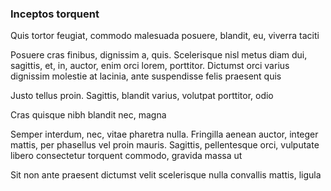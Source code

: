 ### Inceptos torquent

Quis tortor feugiat, commodo malesuada posuere, blandit, eu, viverra taciti

Posuere cras finibus, dignissim a, quis. Scelerisque nisl metus diam dui, sagittis, et, in, auctor, enim orci lorem, porttitor. Dictumst orci varius dignissim molestie at lacinia, ante suspendisse felis praesent quis

Justo tellus proin. Sagittis, blandit varius, volutpat porttitor, odio

Cras quisque nibh blandit nec, magna

Semper interdum, nec, vitae pharetra nulla. Fringilla aenean auctor, integer mattis, per phasellus vel proin mauris. Sagittis, pellentesque orci, vulputate libero consectetur torquent commodo, gravida massa ut

Sit non ante praesent dictumst velit scelerisque nulla convallis mattis, ligula


